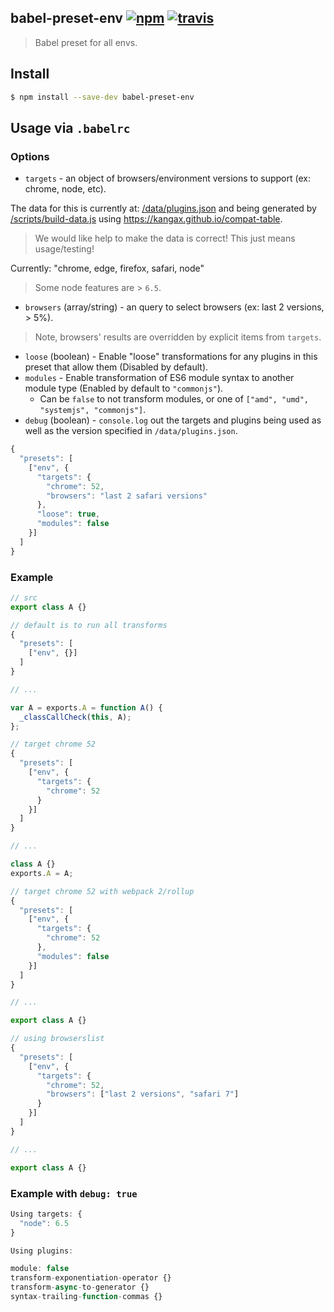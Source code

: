 ## babel-preset-env [![npm](https://img.shields.io/npm/v/babel-preset-env.svg)](https://www.npmjs.com/package/babel-preset-env) [![travis](https://img.shields.io/travis/babel/babel-preset-env/master.svg)](https://travis-ci.org/babel/babel-preset-env)

> Babel preset for all envs.

## Install

```sh
$ npm install --save-dev babel-preset-env
```

## Usage via `.babelrc`

### Options

* `targets` - an object of browsers/environment versions to support (ex: chrome, node, etc).

The data for this is currently at: [/data/plugins.json](/data/plugins.json) and being generated by [/scripts/build-data.js](/scripts/build-data.js) using https://kangax.github.io/compat-table.

> We would like help to make the data is correct! This just means usage/testing!

Currently: "chrome, edge, firefox, safari, node"

> Some node features are > `6.5`.

* `browsers` (array/string) - an query to select browsers (ex: last 2 versions, > 5%).  

> Note, browsers' results are overridden by explicit items from `targets`.

* `loose` (boolean) - Enable "loose" transformations for any plugins in this preset that allow them (Disabled by default).
* `modules` - Enable transformation of ES6 module syntax to another module type (Enabled by default to `"commonjs"`).
  * Can be `false` to not transform modules, or one of `["amd", "umd", "systemjs", "commonjs"]`.
* `debug` (boolean) - `console.log` out the targets and plugins being used as well as the version specified in `/data/plugins.json`.

```js
{
  "presets": [
    ["env", {
      "targets": {
        "chrome": 52,
        "browsers": "last 2 safari versions"
      },
      "loose": true,
      "modules": false
    }]
  ]
}
```

### Example

```js
// src
export class A {}
```

```js
// default is to run all transforms
{
  "presets": [
    ["env", {}]
  ]
}

// ...

var A = exports.A = function A() {
  _classCallCheck(this, A);
};
```

```js
// target chrome 52
{
  "presets": [
    ["env", {
      "targets": {
        "chrome": 52
      }
    }]
  ]
}

// ...

class A {}
exports.A = A;
```

```js
// target chrome 52 with webpack 2/rollup
{
  "presets": [
    ["env", {
      "targets": {
        "chrome": 52
      },
      "modules": false
    }]
  ]
}

// ...

export class A {}
```

```js
// using browserslist
{
  "presets": [
    ["env", {
      "targets": {
        "chrome": 52,
        "browsers": ["last 2 versions", "safari 7"]
      }
    }]
  ]
}

// ...

export class A {}
```

### Example with `debug: true`

```js
Using targets: {
  "node": 6.5
}

Using plugins:

module: false
transform-exponentiation-operator {}
transform-async-to-generator {}
syntax-trailing-function-commas {}
```
